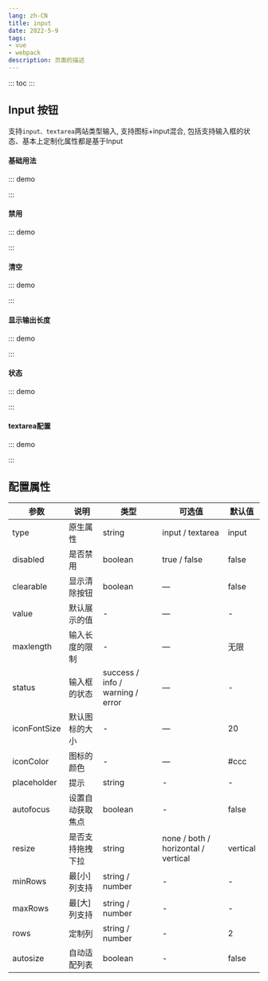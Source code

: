 ```yaml
---
lang: zh-CN
title: input
date: 2022-5-9  
tags:
- vue
- webpack
description: 页面的描述
---
```


::: toc :::

## Input 按钮

支持`input、textarea`两站类型输入, 支持图标+input混合, 包括支持输入框的状态、基本上定制化属性都是基于Input


#### 基础用法
::: demo
<div class="input borders">
  <gf-input placeholder="请输入姓名"></gf-input>
  <gf-input placeholder="请输入审批内容" type="textarea"></gf-input>
</div>
:::

#### 禁用
::: demo
<div class="input borders">
  <gf-input placeholder="请输入姓名" disabled></gf-input>
  <gf-input placeholder="请输入审批内容" type="textarea" disabled></gf-input>
</div>
:::

#### 清空
::: demo
<div class="input borders">
  <gf-input placeholder="请输入姓名" clearable></gf-input>
  <gf-input placeholder="请输入审批内容" type="textarea" clearable></gf-input>
</div>
:::

#### 显示输出长度
::: demo
<div class="input borders">
  <gf-input placeholder="请输入姓名" maxlength="10"></gf-input>
  <gf-input placeholder="请输入审批内容" type="textarea" maxlength="10"></gf-input>
</div>
:::

#### 状态
::: demo
<div class="input borders">
  <gf-input placeholder="成功" status="success"></gf-input>
  <gf-input placeholder="信息" status="info"></gf-input>
  <gf-input placeholder="警告" status="warning"></gf-input>
  <gf-input placeholder="错误" status="error"></gf-input>
</div>
:::

#### textarea配置
::: demo
<div class="input borders">
  <gf-input placeholder="自适应文本高度" type="textarea" autosize></gf-input>
  <gf-input placeholder="固定列数且不可拖动" type="textarea" rows="4" resize="none"></gf-input>
  <gf-input placeholder="最少3列最大10列" type="textarea" min-rows="3" max-rows="10"></gf-input>
</div>
:::


## 配置属性
| 参数      | 说明    | 类型      | 可选值       | 默认值   |
|---------- |-------- |---------- |-------------  |-------- |
| type     | 原生属性   | string  |   input / textarea           |    input     |
| disabled     | 是否禁用   | boolean    |  true / false |     false    |
| clearable     | 显示清除按钮   | boolean    | — | false   |
| value     | 默认展示的值   | -    | — | -   |
| maxlength     | 输入长度的限制   | -    | — | 无限   |
| status     | 输入框的状态   | success / info /  warning /  error   | — | -   |
| iconFontSize     | 默认图标的大小   | -    | — | 20   |
| iconColor  | 图标的颜色    | -   | —   | #ccc   |
| placeholder | 提示 | string | - | - |
| autofocus | 设置自动获取焦点 | boolean | - | false |
| resize | 是否支持拖拽下拉 | string |none / both / horizontal / vertical | vertical |
| minRows | 最[小]列支持 | string / number | - | - |
| maxRows | 最[大]列支持 | string / number | - | - |
| rows | 定制列 | string / number | - | 2 |
| autosize | 自动适配列表 | boolean | - | false |


<CommentService></CommentService>